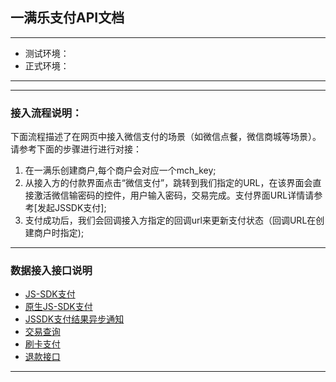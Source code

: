 ## 一满乐支付API文档

---
  * 测试环境： 
  * 正式环境：
  
---   
  
---

### 接入流程说明：
  下面流程描述了在网页中接入微信支付的场景（如微信点餐，微信商城等场景）。 请参考下面的步骤进行进行对接： 
  1. 在一满乐创建商户,每个商户会对应一个mch_key;
  2. 从接入方的付款界面点击“微信支付”，跳转到我们指定的URL，在该界面会直接激活微信输密码的控件，用户输入密码，交易完成。支付界面URL详情请参考[发起JSSDK支付];
  3. 支付成功后，我们会回调接入方指定的回调url来更新支付状态（回调URL在创建商户时指定);
  
---

### 数据接入接口说明

  * [JS-SDK支付](https://github.com/maxfunapi/pay/blob/master/docs/js_pay.md)
  * [原生JS-SDK支付](https://github.com/maxfunapi/pay/blob/master/docs/js_pay_native.md)
  * [JSSDK支付结果异步通知](https://github.com/maxfunapi/pay/blob/master/docs/async_notify.md)
  * [交易查询](https://github.com/maxfunapi/pay/blob/master/docs/trade_query.md)
  * [刷卡支付](https://github.com/maxfunapi/pay/blob/master/docs/scan_pay.md)
  * [退款接口](https://github.com/maxfunapi/pay/blob/master/docs/trade_refund.md)
---


